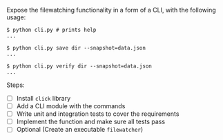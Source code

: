 Expose the filewatching functionality in a form of a CLI, with the following usage:

```
$ python cli.py # prints help
...

$ python cli.py save dir --snapshot=data.json
...

$ python cli.py verify dir --snapshot=data.json 
...
```

Steps:

* [ ] Install `click` library
* [ ] Add a CLI module with the commands
* [ ] Write unit and integration tests to cover the requirements
* [ ] Implement the function and make sure all tests pass
* [ ] Optional (Create an executable `filewatcher`)

